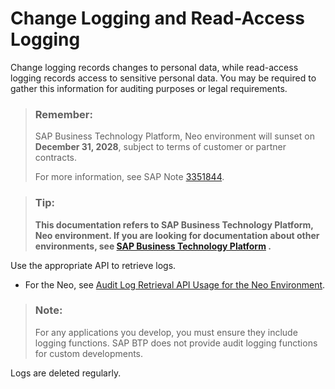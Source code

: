 <!-- loio93fac8d7d9554f799277d11627760042 -->

# Change Logging and Read-Access Logging

Change logging records changes to personal data, while read-access logging records access to sensitive personal data. You may be required to gather this information for auditing purposes or legal requirements.



> ### Remember:  
> SAP Business Technology Platform, Neo environment will sunset on **December 31, 2028**, subject to terms of customer or partner contracts.
> 
> For more information, see SAP Note [3351844](https://me.sap.com/notes/3351844).

> ### Tip:  
> **This documentation refers to SAP Business Technology Platform, Neo environment. If you are looking for documentation about other environments, see [SAP Business Technology Platform](https://help.sap.com/docs/btp/sap-business-technology-platform/sap-business-technology-platform?version=Cloud) .**



Use the appropriate API to retrieve logs.

-   For the Neo, see [Audit Log Retrieval API Usage for the Neo Environment](audit-log-retrieval-api-usage-for-the-neo-environment-e4d818d.md).


> ### Note:  
> For any applications you develop, you must ensure they include logging functions. SAP BTP does not provide audit logging functions for custom developments.

Logs are deleted regularly.

